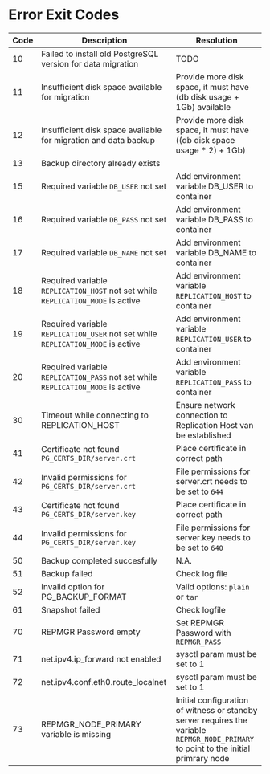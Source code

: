 # Error Exit Codes

| Code | Description                                                                     | Resolution                                                                                                                           |
| ---- | ------------------------------------------------------------------------------- | ------------------------------------------------------------------------------------------------------------------------------------ |
| 10   | Failed to install old PostgreSQL version for data migration                     | TODO                                                                                                                                 |
| 11   | Insufficient disk space available for migration                                 | Provide more disk space, it must have (db disk usage + 1Gb) available                                                                |
| 12   | Insufficient disk space available for migration and data backup                 | Provide more disk space, it must have ((db disk space usage * 2) + 1Gb)                                                              |
| 13   | Backup directory already exists                                                 |                                                                                                                                      |
| 15   | Required variable `DB_USER` not set                                             | Add environment variable DB_USER to container                                                                                        |
| 16   | Required variable `DB_PASS` not set                                             | Add environment variable DB_PASS to container                                                                                        |
| 17   | Required variable `DB_NAME` not set                                             | Add environment variable DB_NAME to container                                                                                        |
| 18   | Required variable `REPLICATION_HOST` not set while `REPLICATION_MODE` is active | Add environment variable `REPLICATION_HOST` to container                                                                             |
| 19   | Required variable `REPLICATION_USER` not set while `REPLICATION_MODE` is active | Add environment variable `REPLICATION_USER` to container                                                                             |
| 20   | Required variable `REPLICATION_PASS` not set while `REPLICATION_MODE` is active | Add environment variable `REPLICATION_PASS` to container                                                                             |
| 30   | Timeout while connecting to REPLICATION_HOST                                    | Ensure network connection to Replication Host van be established                                                                     |
| 41   | Certificate not found `PG_CERTS_DIR/server.crt`                                 | Place certificate in correct path                                                                                                    |
| 42   | Invalid permissions for `PG_CERTS_DIR/server.crt`                               | File permissions for server.crt needs to be set to `644`                                                                             |
| 43   | Certificate not found `PG_CERTS_DIR/server.key`                                 | Place certificate in correct path                                                                                                    |
| 44   | Invalid permissions for `PG_CERTS_DIR/server.key`                               | File permissions for server.key needs to be set to `640`                                                                             |
| 50   | Backup completed succesfully                                                    | N.A.                                                                                                                                 |
| 51   | Backup failed                                                                   | Check log file                                                                                                                       |
| 52   | Invalid option for PG_BACKUP_FORMAT                                             | Valid options: `plain` or `tar`                                                                                                      |
| 61   | Snapshot failed                                                                 | Check logfile                                                                                                                        |
| 70   | REPMGR Password empty                                                           | Set REPMGR Password with `REPMGR_PASS`                                                                                               |
| 71   | net.ipv4.ip_forward not enabled                                                 | sysctl param must be set to 1                                                                                                        |
| 72   | net.ipv4.conf.eth0.route_localnet                                               | sysctl param must be set to 1                                                                                                        |
| 73   | REPMGR_NODE_PRIMARY variable is missing                                         | Initial configuration of witness or standby server requires the variable `REPMGR_NODE_PRIMARY` to point to the initial primrary node |
